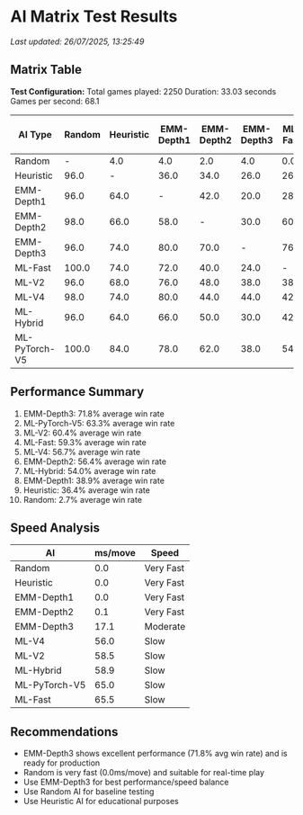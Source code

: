 # AI Matrix Test Results

_Last updated: 26/07/2025, 13:25:49_

## Matrix Table

**Test Configuration:**
  Total games played: 2250
  Duration: 33.03 seconds
  Games per second: 68.1

| AI Type | Random | Heuristic | EMM-Depth1 | EMM-Depth2 | EMM-Depth3 | ML-Fast | ML-V2 | ML-V4 | ML-Hybrid | ML-PyTorch-V5 |
| --- | --- | --- | --- | --- | --- | --- | --- | --- | --- | --- |
| Random | - | 4.0 | 4.0 | 2.0 | 4.0 | 0.0 | 4.0 | 2.0 | 4.0 | 0.0 |
| Heuristic | 96.0 | - | 36.0 | 34.0 | 26.0 | 26.0 | 32.0 | 26.0 | 36.0 | 16.0 |
| EMM-Depth1 | 96.0 | 64.0 | - | 42.0 | 20.0 | 28.0 | 24.0 | 20.0 | 34.0 | 22.0 |
| EMM-Depth2 | 98.0 | 66.0 | 58.0 | - | 30.0 | 60.0 | 52.0 | 56.0 | 50.0 | 38.0 |
| EMM-Depth3 | 96.0 | 74.0 | 80.0 | 70.0 | - | 76.0 | 62.0 | 56.0 | 70.0 | 62.0 |
| ML-Fast | 100.0 | 74.0 | 72.0 | 40.0 | 24.0 | - | 62.0 | 58.0 | 58.0 | 46.0 |
| ML-V2 | 96.0 | 68.0 | 76.0 | 48.0 | 38.0 | 38.0 | - | 62.0 | 62.0 | 56.0 |
| ML-V4 | 98.0 | 74.0 | 80.0 | 44.0 | 44.0 | 42.0 | 38.0 | - | 50.0 | 40.0 |
| ML-Hybrid | 96.0 | 64.0 | 66.0 | 50.0 | 30.0 | 42.0 | 38.0 | 50.0 | - | 50.0 |
| ML-PyTorch-V5 | 100.0 | 84.0 | 78.0 | 62.0 | 38.0 | 54.0 | 44.0 | 60.0 | 50.0 | - |


## Performance Summary

1. EMM-Depth3: 71.8% average win rate
2. ML-PyTorch-V5: 63.3% average win rate
3. ML-V2: 60.4% average win rate
4. ML-Fast: 59.3% average win rate
5. ML-V4: 56.7% average win rate
6. EMM-Depth2: 56.4% average win rate
7. ML-Hybrid: 54.0% average win rate
8. EMM-Depth1: 38.9% average win rate
9. Heuristic: 36.4% average win rate
10. Random: 2.7% average win rate

## Speed Analysis

| AI | ms/move | Speed |
|---|---|---|
| Random | 0.0 | Very Fast |
| Heuristic | 0.0 | Very Fast |
| EMM-Depth1 | 0.0 | Very Fast |
| EMM-Depth2 | 0.1 | Very Fast |
| EMM-Depth3 | 17.1 | Moderate |
| ML-V4 | 56.0 | Slow |
| ML-V2 | 58.5 | Slow |
| ML-Hybrid | 58.9 | Slow |
| ML-PyTorch-V5 | 65.0 | Slow |
| ML-Fast | 65.5 | Slow |


## Recommendations

- EMM-Depth3 shows excellent performance (71.8% avg win rate) and is ready for production
- Random is very fast (0.0ms/move) and suitable for real-time play
- Use EMM-Depth3 for best performance/speed balance
- Use Random AI for baseline testing
- Use Heuristic AI for educational purposes
